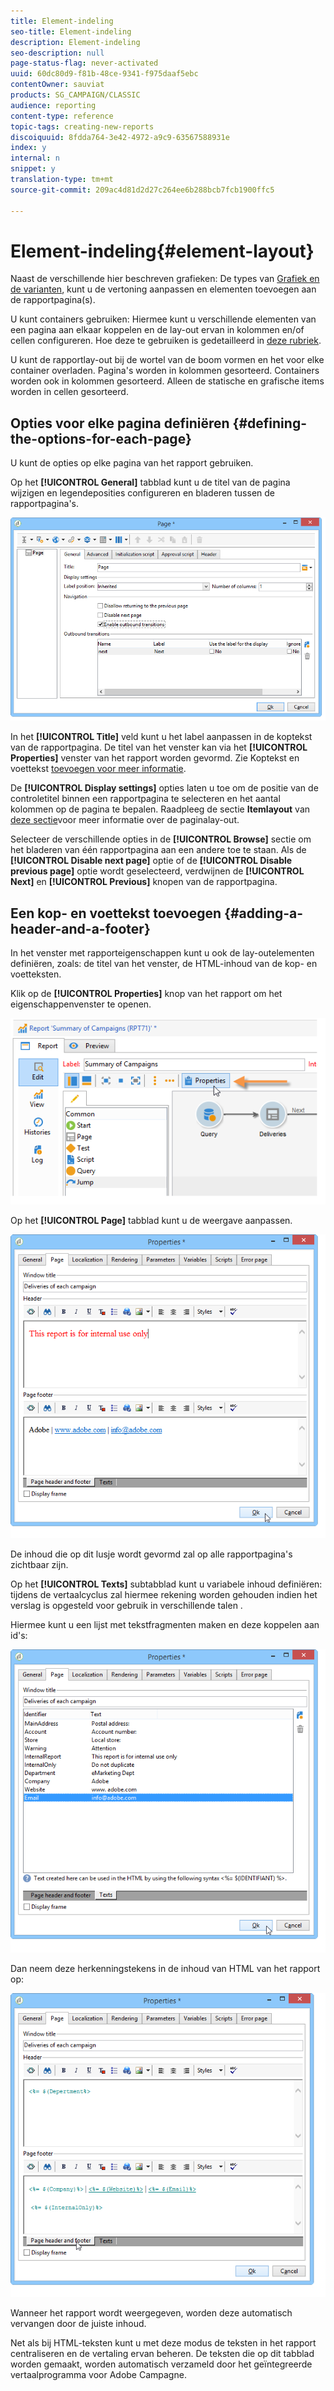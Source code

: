 ```yaml
---
title: Element-indeling
seo-title: Element-indeling
description: Element-indeling
seo-description: null
page-status-flag: never-activated
uuid: 60dc80d9-f81b-48ce-9341-f975daaf5ebc
contentOwner: sauviat
products: SG_CAMPAIGN/CLASSIC
audience: reporting
content-type: reference
topic-tags: creating-new-reports
discoiquuid: 8fdda764-3e42-4972-a9c9-63567588931e
index: y
internal: n
snippet: y
translation-type: tm+mt
source-git-commit: 209ac4d81d2d27c264ee6b288bcb7fcb1900ffc5

---
```



# Element-indeling{#element-layout}

Naast de verschillende hier beschreven grafieken: De types van [Grafiek en de varianten](../../reporting/using/creating-a-chart.md#chart-types-and-variants), kunt u de vertoning aanpassen en elementen toevoegen aan de rapportpagina(s).

U kunt containers gebruiken: Hiermee kunt u verschillende elementen van een pagina aan elkaar koppelen en de lay-out ervan in kolommen en/of cellen configureren. Hoe deze te gebruiken is gedetailleerd in [deze rubriek](../../web/using/defining-web-forms-layout.md#creating-containers).

U kunt de rapportlay-out bij de wortel van de boom vormen en het voor elke container overladen. Pagina&#39;s worden in kolommen gesorteerd. Containers worden ook in kolommen gesorteerd. Alleen de statische en grafische items worden in cellen gesorteerd.

## Opties voor elke pagina definiëren {#defining-the-options-for-each-page}

U kunt de opties op elke pagina van het rapport gebruiken.

Op het **[!UICONTROL General]** tabblad kunt u de titel van de pagina wijzigen en legendeposities configureren en bladeren tussen de rapportpagina&#39;s.

![](assets/s_ncs_advuser_report_wizard_022.png)

In het **[!UICONTROL Title]** veld kunt u het label aanpassen in de koptekst van de rapportpagina. De titel van het venster kan via het **[!UICONTROL Properties]** venster van het rapport worden gevormd. Zie Koptekst en voettekst [toevoegen voor meer informatie](#adding-a-header-and-a-footer).

De **[!UICONTROL Display settings]** opties laten u toe om de positie van de controletitel binnen een rapportpagina te selecteren en het aantal kolommen op de pagina te bepalen. Raadpleeg de sectie **Itemlayout** van [deze sectie](../../web/using/defining-web-forms-layout.md#positioning-the-fields-on-the-page)voor meer informatie over de paginalay-out.

Selecteer de verschillende opties in de **[!UICONTROL Browse]** sectie om het bladeren van één rapportpagina aan een andere toe te staan. Als de **[!UICONTROL Disable next page]** optie of de **[!UICONTROL Disable previous page]** optie wordt geselecteerd, verdwijnen de **[!UICONTROL Next]** en **[!UICONTROL Previous]** knopen van de rapportpagina.

## Een kop- en voettekst toevoegen {#adding-a-header-and-a-footer}

In het venster met rapporteigenschappen kunt u ook de lay-outelementen definiëren, zoals: de titel van het venster, de HTML-inhoud van de kop- en voetteksten.

Klik op de **[!UICONTROL Properties]** knop van het rapport om het eigenschappenvenster te openen.

![](assets/reporting_properties.png)

Op het **[!UICONTROL Page]** tabblad kunt u de weergave aanpassen.

![](assets/s_ncs_advuser_report_properties_04.png)

De inhoud die op dit lusje wordt gevormd zal op alle rapportpagina&#39;s zichtbaar zijn.

Op het **[!UICONTROL Texts]** subtabblad kunt u variabele inhoud definiëren: tijdens de vertaalcyclus zal hiermee rekening worden gehouden indien het verslag is opgesteld voor gebruik in verschillende talen .

Hiermee kunt u een lijst met tekstfragmenten maken en deze koppelen aan id&#39;s:

![](assets/s_ncs_advuser_report_properties_04a.png)

Dan neem deze herkenningstekens in de inhoud van HTML van het rapport op:

![](assets/s_ncs_advuser_report_properties_04b.png)

Wanneer het rapport wordt weergegeven, worden deze automatisch vervangen door de juiste inhoud.

Net als bij HTML-teksten kunt u met deze modus de teksten in het rapport centraliseren en de vertaling ervan beheren. De teksten die op dit tabblad worden gemaakt, worden automatisch verzameld door het geïntegreerde vertaalprogramma voor Adobe Campagne.
